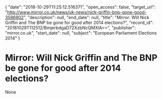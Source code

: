 {
  "date": "2018-10-29T11:25:12.516371", 
  "open_access": false, 
  "target_url": "http://www.mirror.co.uk/news/uk-news/nick-griffin-bnp-gone-good-3586902", 
  "description": null, 
  "end_date": null, 
  "title": "Mirror: Will Nick Griffin and The BNP be gone for good after 2014 elections?", 
  "record_id": "20181029T112512/BmjerbdgaD72XzbNcQMXIA==", 
  "publisher": "mirror.co.uk", 
  "start_date": null, 
  "subject": "European Parliament Elections 2014"
}

# Mirror: Will Nick Griffin and The BNP be gone for good after 2014 elections?

None
